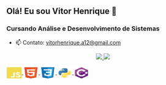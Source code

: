 ## Olá! Eu sou Vitor Henrique 👋
### Cursando Análise e Desenvolvimento de Sistemas

- 📫 Contato: vitorhenrique.a12@gmail.com

<div align="center">
  <a href="https://github.com/Vitor-HenriqueAS">
  <img height="180em" src="https://github-readme-stats.vercel.app/api?username=Vitor-HenriqueAS&show_icons=true&theme=nightowl&include_all_commits=true&count_private=true"/>
  <img height="180em" src="https://github-readme-stats.vercel.app/api/top-langs/?username=Vitor-HenriqueAS&layout=compact&langs_count=7&theme=nightowl"/>
</div>

<div style="display: inline_block"><br>
<img align="center" alt="Vitor-Js" height="30" width="40" src="https://raw.githubusercontent.com/devicons/devicon/master/icons/javascript/javascript-plain.svg">
<img align="center" alt="Vitor-HTML" height="30" width="40" src="https://raw.githubusercontent.com/devicons/devicon/master/icons/html5/html5-original.svg">
<img align="center" alt="Vitor-CSS" height="30" width="40" src="https://raw.githubusercontent.com/devicons/devicon/master/icons/css3/css3-original.svg">
<img align="center" alt="Vitor-Python" height="30" width="40" src="https://raw.githubusercontent.com/devicons/devicon/master/icons/python/python-original.svg">
<img align="center" alt="Vitor-Csharp" height="30" width="40" src="https://raw.githubusercontent.com/devicons/devicon/master/icons/csharp/csharp-original.svg">
</div>
  
  ##
